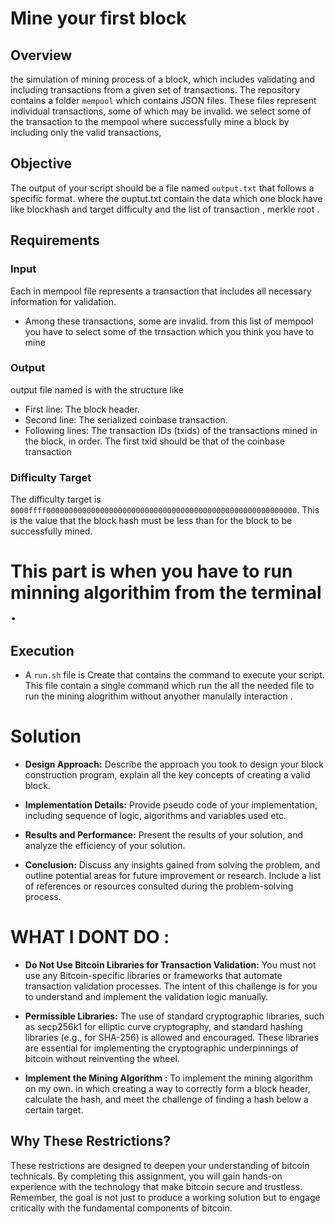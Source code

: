 # Mine your first block

## Overview
the simulation of mining process of a block, which includes validating and including transactions from a given set of transactions.
The repository contains a folder `mempool` which contains JSON files. 
These files represent individual transactions, some of which may be invalid. 
we select some of the transaction to the mempool where successfully mine a block by including only the valid transactions,

## Objective

The output of your script should be a file named `output.txt` that follows a specific format.
where the ouptut.txt contain the data which one block have like blockhash and target difficulty and the list of transaction , merkle root . 

## Requirements
### Input
 Each in mempool file represents a transaction that includes all necessary information for validation.
- Among these transactions, some are invalid. from this list of mempool you have to select some of the trnsaction which you think you have to mine 
  

### Output
output file named is with the structure like 
- First line: The block header.
- Second line: The serialized coinbase transaction.
- Following lines: The transaction IDs (txids) of the transactions mined in the block, in order. The first txid should be that of the coinbase transaction

### Difficulty Target
The difficulty target is `0000ffff00000000000000000000000000000000000000000000000000000000`. This is the value that the block hash must be less than for the block to be successfully mined.


# This part is when you have to run minning algorithim from the terminal . 
## Execution
- A `run.sh` file is Create that contains the command to execute your script. This file contain a single command which run the all the needed file to run the mining alogrithim without anyother manulally interaction  .


# Solution
- **Design Approach:** Describe the approach you took to design your block construction program, explain all the key concepts of creating a valid block.

- **Implementation Details:** Provide pseudo code of your implementation, including sequence of logic, algorithms and variables used etc.

- **Results and Performance:** Present the results of your solution, and analyze the efficiency of your solution.

- **Conclusion:** Discuss any insights gained from solving the problem, and outline potential areas for future improvement or research. Include a list of references or resources consulted during the problem-solving process.

# WHAT I DONT DO : 

- **Do Not Use Bitcoin Libraries for Transaction Validation:** You must not use any Bitcoin-specific libraries or frameworks that automate transaction validation processes. The intent of this challenge is for you to understand and implement the validation logic manually.
  
- **Permissible Libraries:** The use of standard cryptographic libraries, such as secp256k1 for elliptic curve cryptography, and standard hashing libraries (e.g., for SHA-256) is allowed and encouraged. These libraries are essential for implementing the cryptographic underpinnings of bitcoin without reinventing the wheel.

- **Implement the Mining Algorithm :**  To implement the mining algorithm on my own. in which creating a way to correctly form a block header, calculate the hash, and meet the challenge of finding a hash below a certain target.



## Why These Restrictions?
These restrictions are designed to deepen your understanding of bitcoin technicals.
By completing this assignment, you will gain hands-on experience with the technology that make bitcoin secure and trustless.
Remember, the goal is not just to produce a working solution but to engage critically with the fundamental components of bitcoin.


